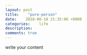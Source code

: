 ```yaml
---
layout: post
title:    "pure-person"
date:    2018-08-18 21:35:06 +0800
categories:    life
description:
comments: true
---
```


write your content
